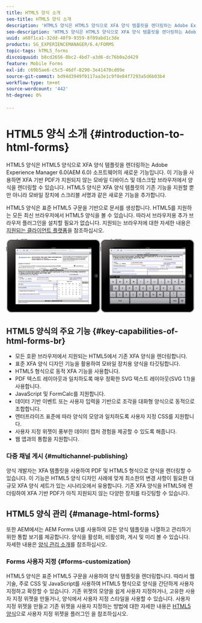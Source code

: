 ```yaml
---
title: HTML5 양식 소개
seo-title: HTML5 양식 소개
description: 'HTML5 양식은 HTML5 양식으로 XFA 양식 템플릿을 렌더링하는 Adobe Experience Manager 6.0(AEM 6.0) 소프트웨어의 새로운 기능입니다. '
seo-description: 'HTML5 양식은 HTML5 양식으로 XFA 양식 템플릿을 렌더링하는 Adobe Experience Manager 6.0(AEM 6.0) 소프트웨어의 새로운 기능입니다. '
uuid: a68f1ca1-32dd-48f9-9359-8f09abd1c3de
products: SG_EXPERIENCEMANAGER/6.4/FORMS
topic-tags: hTML5_forms
discoiquuid: b8cd2656-8bc2-4bd7-a3d6-dc76b0a2d429
feature: Mobile Forms
exl-id: c69b5ae6-c5c5-46df-8290-3e41470cd09e
source-git-commit: bd94d3949f0117aa3e1c9f0e84f7293a5d6b03b4
workflow-type: tm+mt
source-wordcount: '442'
ht-degree: 0%

---
```


# HTML5 양식 소개 {#introduction-to-html-forms}

HTML5 양식은 HTML5 양식으로 XFA 양식 템플릿을 렌더링하는 Adobe Experience Manager 6.0(AEM 6.0) 소프트웨어의 새로운 기능입니다. 이 기능을 사용하면 XFA 기반 PDF가 지원되지 않는 모바일 디바이스 및 데스크탑 브라우저에서 양식을 렌더링할 수 있습니다. HTML5 양식은 XFA 양식 템플릿의 기존 기능을 지원할 뿐만 아니라 모바일 장치에 스크리블 서명과 같은 새로운 기능을 추가합니다.

HTML5 양식은 표준 HTML5 구문을 기반으로 문서를 생성합니다. HTML5를 지원하는 모든 최신 브라우저에서 HTML5 양식을 볼 수 있습니다. 따라서 브라우저용 추가 브라우저 플러그인을 설치할 필요가 없습니다. 지원되는 브라우저에 대한 자세한 내용은 [지원되는 클라이언트 플랫폼](https://adobe.com/go/learn_aemforms_supportedplatforms_63)을 참조하십시오.

![](do-not-localize/mobile_form_on_an_ipad_date_14.png)

## HTML5 양식의 주요 기능 {#key-capabilities-of-html-forms-br}

* 모든 호환 브라우저에서 지원되는 HTML5에서 기존 XFA 양식을 렌더링합니다.
* 표준 XFA 양식 디자인 기능을 활용하여 모바일 장치용 양식을 타깃팅합니다.
* HTML5 형식으로 동적 XFA 기능을 사용합니다.
* PDF 텍스트 레이아웃과 일치하도록 매우 정확한 SVG 텍스트 레이아웃(SVG 1.1)을 사용합니다.
* JavaScript 및 FormCalc를 지원합니다.
* 데이터 기반 이벤트 또는 사용자 입력을 기반으로 조각을 대화형 양식으로 동적으로 조합합니다.
* 엔터프라이즈 표준에 따라 양식의 모양과 일치하도록 사용자 지정 CSS를 지원합니다.
* 사용자 지정 위젯이 풍부한 데이터 캡처 경험을 제공할 수 있도록 해줍니다.
* 웹 앱과의 통합을 지원합니다.

### 다중 채널 게시 {#multichannel-publishing}

양식 개발자는 XFA 템플릿을 사용하여 PDF 및 HTML5 형식으로 양식을 렌더링할 수 있습니다. 이 기능은 HTML5 양식 디자인 사례에 맞게 최소한의 변경 사항이 필요한 대규모 XFA 양식 세트가 있는 시나리오에서 유용합니다. 기존 XFA 양식을 HTML5에 렌더링하여 XFA 기반 PDF가 아직 지원되지 않는 다양한 장치를 타깃팅할 수 있습니다.

## HTML5 양식 관리 {#manage-html-forms}

또한 AEM에서는 AEM Forms UI를 사용하여 모든 양식 템플릿을 나열하고 관리하기 위한 통합 보기를 제공합니다. 양식을 활성화, 비활성화, 게시 및 미리 볼 수 있습니다. 자세한 내용은 [양식 관리 소개](/help/forms/using/introduction-managing-forms.md)를 참조하십시오.

### Forms 사용자 지정 {#forms-customization}

HTML5 양식은 표준 HTML5 구문을 사용하여 양식 템플릿을 렌더링합니다. 따라서 웹 기술, 주로 CSS 및 JavaScript를 사용하여 HTML5 형식으로 양식을 간단하게 사용자 지정하고 확장할 수 있습니다. 기존 위젯의 모양을 쉽게 사용자 지정하거나, 고유한 사용자 지정 위젯을 만들거나, 양식에서 사용자 지정 스타일을 사용할 수 있습니다. 사용자 지정 위젯을 만들고 기존 위젯을 사용자 지정하는 방법에 대한 자세한 내용은 [HTML5 양식](/help/forms/using/custom-widgets.md)으로 사용자 지정 위젯을 플러그인 을 참조하십시오.
